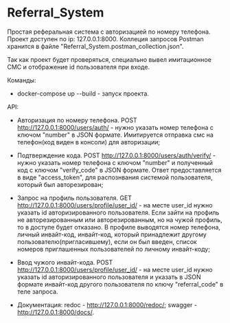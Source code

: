 # Referral_System
Простая реферальная система с авторизацией по номеру телефона. Проект доступен по ip: 127.0.0.1:8000.
Коллеция запросов Postman хранится в файле "Referral_System.postman_collection.json".

Так как проект будет проверяться, специально вывел имитационное СМС и отображение id пользователя при входе.

Команды:

- docker-compose up --build - запуск проекта.

API:

- Авторизация по номеру телефона.
POST http://127.0.0.1:8000/users/auth/ - нужно указать номер телефона с ключом "number" в JSON формате. 
Имитируется отправка смс на телефон(код виден в консоли) для авторизации;


- Подтверждение кода.
POST http://127.0.0.1:8000/users/auth/verify/ - нужно указать номер телефона с ключом "number" и 
полученный код с ключом "verify_code" в JSON формате. Ответ предоставляется в виде "access_token", для
распознвания системой пользователя, который был авторезирован;


- Запрос на профиль пользователя.
GET http://127.0.0.1:8000/users/profile/user_id/ - на месте user_id нужно указать id авторизированного пользователя.
Если зайти на профиль не авторезированным или авторезированным, но на чужой профиль, то в доступе будет отказано.
В профиле выводятся номер телефона, личный инвайт-код, инвайт-код, который принадлежит другому пользователю(пригласившему),
если он был введен, список номеров приглашенных пользователей по личному инвайт-коду;


- Ввод чужого инвайт-кода.
POST http://127.0.0.1:8000/users/profile/user_id/ - на месте user_id нужно указать id авторизированного пользователя и
указать в JSON формате инвайт-код другого пользователя по ключу "referral_code" в теле запроса.


- Документация: redoc - http://127.0.0.1:8000/redoc/; swagger - http://127.0.0.1:8000/docs/.

